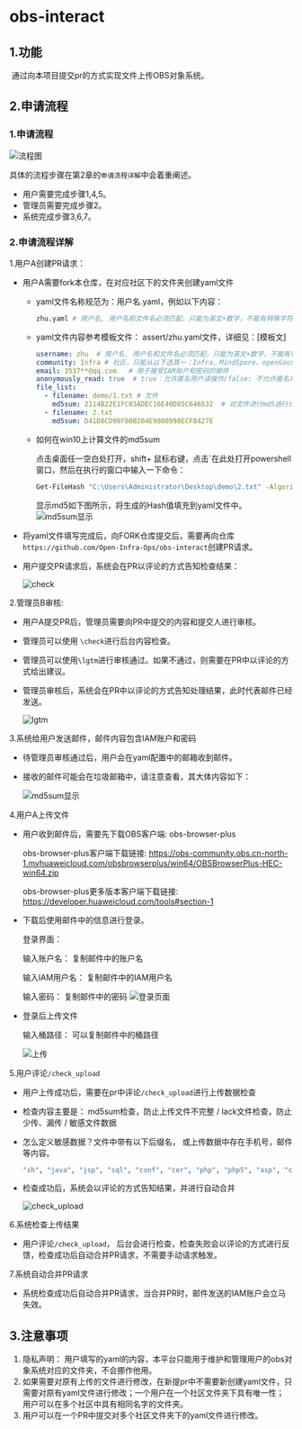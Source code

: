 # obs-interact

## 1.功能

​		通过向本项目提交pr的方式实现文件上传OBS对象系统。

## 2.申请流程

### 1.申请流程

<img src="assert/流程图.png" alt="流程图"/>

具体的流程步骤在第2章的`申请流程详解`中会着重阐述。

+ 用户需要完成步骤1,4,5。
+ 管理员需要完成步骤2。
+ 系统完成步骤3,6,7。

### 2.申请流程详解

1.用户A创建PR请求： 

+ 用户A需要fork本仓库，在对应社区下的文件夹创建yaml文件
  + yaml文件名称规范为：用户名.yaml，例如以下内容：

    ~~~bash
    zhu.yaml # 用户名, 用户名和文件名必须匹配，只能为英文+数字，不能有特殊字符，长度最长为15.
    ~~~

  + yaml文件内容参考模板文件： assert/zhu.yaml文件，详细见：[模板文]

    ~~~yaml
    username: zhu  # 用户名, 用户名和文件名必须匹配，只能为英文+数字，不能有特殊字符，长度最长为15
    community: Infra # 社区，只能从以下选其一：Infra、MindSpore、openGauss、openEuler、openLooKeng
    email: 3537**@qq.com   # 用于接受IAM账户和密码的邮件
    anonymously_read: true  # true：允许匿名用户读操作/false: 不允许匿名用户读操作
    file_list:
      - filename: demo/1.txt # 文件
        md5sum: 2114B22E1FC03ADEC16E40D85C646532  # 对文件进行md5进行计算
      - filename: 2.txt
        md5sum: D41D8CD98F00B204E9800998ECF8427E
    ~~~

  + 如何在win10上计算文件的md5sum

    点击桌面任一空白处打开，shift+ 鼠标右键，点击`在此处打开powershell窗口，然后在执行的窗口中输入一下命令： 

    ~~~bash
    Get-FileHash "C:\Users\Administrator\Desktop\demo\2.txt" -Algorithm MD5| Format-List
    ~~~

    显示md5如下图所示，将生成的Hash值填充到yaml文件中。
    <img src="assert/1666611329324.png" alt="md5sum显示"/>

+ 将yaml文件填写完成后，向FORK仓库提交后，需要再向仓库`https://github.com/Open-Infra-Ops/obs-interact`创建PR请求。

+ 用户提交PR请求后，系统会在PR以评论的方式告知检查结果：

  <img src="assert/check.png" alt="check"/>



2.管理员B审核:

+ 用户A提交PR后，管理员需要向PR中提交的内容和提交人进行审核。

+ 管理员可以使用 `\check`进行后台内容检查。

+ 管理员可以使用`\lgtm`进行审核通过。如果不通过，则需要在PR中以评论的方式给出建议。

+ 管理员审核后，系统会在PR中以评论的方式告知处理结果，此时代表邮件已经发送。

  <img src="assert/lgtm.png" alt="lgtm"/>



3.系统给用户发送邮件，邮件内容包含IAM账户和密码

+ 待管理员审核通过后，用户会在yaml配置中的邮箱收到邮件。

+ 接收的邮件可能会在垃圾邮箱中，请注意查看，其大体内容如下：

  <img src="assert/邮件.png" alt="md5sum显示"/>

4.用户A上传文件

+ 用户收到邮件后，需要先下载OBS客户端: obs-browser-plus

  obs-browser-plus客户端下载链接:   https://obs-community.obs.cn-north-1.myhuaweicloud.com/obsbrowserplus/win64/OBSBrowserPlus-HEC-win64.zip

  obs-browser-plus更多版本客户端下载链接:   https://developer.huaweicloud.com/tools#section-1

+ 下载后使用邮件中的信息进行登录。

  登录界面：

  输入账户名： 复制邮件中的账户名

  输入IAM用户名： 复制邮件中的IAM用户名

  输入密码： 复制邮件中的密码  <img src="assert/1666611529115.png" alt="登录页面"/>

+ 登录后上传文件

  输入桶路径： 可以复制邮件中的桶路径

  <img src="assert/上传.png" alt="上传"/>



5.用户评论`/check_upload`

- 用户上传成功后，需要在pr中评论`/check_upload`进行上传数据检查

- 检查内容主要是： md5sum检查，防止上传文件不完整 /  lack文件检查，防止少传、漏传 /  敏感文件数据

- 怎么定义敏感数据？文件中带有以下后缀名， 或上传数据中存在手机号，邮件等内容。

  ~~~bash
  "sh", "java", "jsp", "sql", "conf", "cer", "php", "php5", "asp", "cgi", "aspx", "war", "bat","c", "cc", "cpp", "cs", "go", "lua", "perl", "pl", "py", "rb", "vb", "vbs", "vba", "h", "jar", "properties", "config", "class"
  ~~~

- 检查成功后，系统会以评论的方式告知结果，并进行自动合并

  <img src="assert/check_upload.png" alt="check_upload"/>

6.系统检查上传结果

+ 用户评论`/check_upload`， 后台会进行检查，检查失败会以评论的方式进行反馈，检查成功后自动合并PR请求，不需要手动请求触发。

7.系统自动合并PR请求

+ 系统检查成功后自动合并PR请求，当合并PR时，邮件发送的IAM账户会立马失效。

## 3.注意事项

1. 隐私声明： 用户填写的yaml的内容，本平台只能用于维护和管理用户的obs对象系统对应的文件夹，不会挪作他用。
2. 如果需要对原有上传的文件进行修改，在新提pr中不需要新创建yaml文件，只需要对原有yaml文件进行修改；一个用户在一个社区文件夹下具有唯一性； 用户可以在多个社区中具有相同名字的文件夹。
3. 用户可以在一个PR中提交对多个社区文件夹下的yaml文件进行修改。
